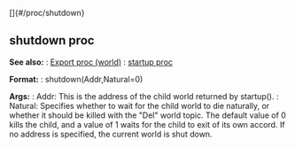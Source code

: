 []{#/proc/shutdown}
## shutdown proc
**See also:**
:   [Export proc (world)](#/world/proc/Export)
:   [startup proc](#/proc/startup)
<!-- -->
**Format:**
:   shutdown(Addr,Natural=0)
<!-- -->
**Args:**
:   Addr: This is the address of the child world returned by startup().
:   Natural: Specifies whether to wait for the child world to die
    naturally, or whether it should be killed with the \"Del\" world
    topic. The default value of 0 kills the child, and a value of 1
    waits for the child to exit of its own accord.
If no address is specified, the current world is shut down.